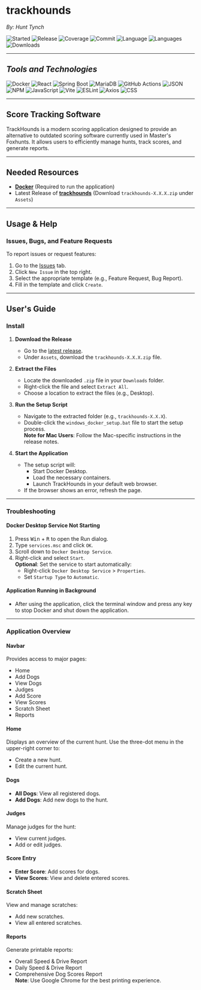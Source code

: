 # trackhounds

_By: Hunt Tynch_

![Started](https://img.shields.io/github/created-at/hctynch/trackhounds?label=Started%20in&color=0080ff)
![Release](https://img.shields.io/github/release-date/hctynch/trackhounds?display_date=published_at&style=flat&color=0080ff)
![Coverage](https://codecov.io/gh/hctynch/trackhounds/branch/main/graph/badge.svg)
![Commit](https://img.shields.io/github/last-commit/hctynch/trackhounds?style=flat&logo=git&logoColor=white&color=0080ff)
![Language](https://img.shields.io/github/languages/top/hctynch/trackhounds?style=flat&color=0080ff)
![Languages](https://img.shields.io/github/languages/count/hctynch/trackhounds?style=flat&color=0080ff)
![Downloads](https://img.shields.io/github/downloads/hctynch/trackhounds/total?color=0080ff)

---

## **_Tools and Technologies_**

![Docker](https://img.shields.io/badge/Docker-2496ED.svg?style=flat&logo=Docker&logoColor=white)
![React](https://img.shields.io/badge/React-61DAFB.svg?style=flat&logo=React&logoColor=black)
![Spring Boot](https://img.shields.io/badge/Spring%20Boot-6DB33F.svg?style=flat&logo=Spring-Boot&logoColor=white)
![MariaDB](https://img.shields.io/badge/MariaDB-003545.svg?style=flat&logo=MariaDB&logoColor=white)
![GitHub Actions](https://img.shields.io/badge/GitHub%20Actions-2088FF.svg?style=flat&logo=GitHub-Actions&logoColor=white)
![JSON](https://img.shields.io/badge/JSON-000000.svg?style=flat&logo=JSON&logoColor=white)
![NPM](https://img.shields.io/badge/npm-CB3837.svg?style=flat&logo=npm&logoColor=white)
![JavaScript](https://img.shields.io/badge/JavaScript-F7DF1E.svg?style=flat&logo=JavaScript&logoColor=black)
![Vite](https://img.shields.io/badge/Vite-646CFF.svg?style=flat&logo=Vite&logoColor=white)
![ESLint](https://img.shields.io/badge/ESLint-4B32C3.svg?style=flat&logo=ESLint&logoColor=white)
![Axios](https://img.shields.io/badge/Axios-5A29E4.svg?style=flat&logo=Axios&logoColor=white)
![CSS](https://img.shields.io/badge/CSS-663399.svg?style=flat&logo=CSS&logoColor=white)

---

## Score Tracking Software

TrackHounds is a modern scoring application designed to provide an alternative to outdated scoring software currently used in Master's Foxhunts. It allows users to efficiently manage hunts, track scores, and generate reports.

---

## Needed Resources

- [**Docker**](https://www.docker.com/get-started/) (Required to run the application)
- Latest Release of [**trackhounds**](https://github.com/hctynch/trackhounds/releases/latest) (Download `trackhounds-X.X.X.zip` under `Assets`)

---

## Usage & Help

### Issues, Bugs, and Feature Requests

To report issues or request features:

1. Go to the [Issues](https://github.com/hctynch/trackhounds/issues) tab.
2. Click `New Issue` in the top right.
3. Select the appropriate template (e.g., Feature Request, Bug Report).
4. Fill in the template and click `Create`.

---

## User's Guide

### Install

1. **Download the Release**

   - Go to the [latest release](https://github.com/hctynch/trackhounds/releases).
   - Under `Assets`, download the `trackhounds-X.X.X.zip` file.

2. **Extract the Files**

   - Locate the downloaded `.zip` file in your `Downloads` folder.
   - Right-click the file and select `Extract All`.
   - Choose a location to extract the files (e.g., Desktop).

3. **Run the Setup Script**

   - Navigate to the extracted folder (e.g., `trackhounds-X.X.X`).
   - Double-click the `windows_docker_setup.bat` file to start the setup process.  
     **Note for Mac Users**: Follow the Mac-specific instructions in the release notes.

4. **Start the Application**
   - The setup script will:
     - Start Docker Desktop.
     - Load the necessary containers.
     - Launch TrackHounds in your default web browser.
   - If the browser shows an error, refresh the page.

---

### Troubleshooting

#### Docker Desktop Service Not Starting

1. Press <kbd>Win</kbd> + <kbd>R</kbd> to open the Run dialog.
2. Type `services.msc` and click `OK`.
3. Scroll down to `Docker Desktop Service`.
4. Right-click and select `Start`.  
   **Optional**: Set the service to start automatically:
   - Right-click `Docker Desktop Service` > `Properties`.
   - Set `Startup Type` to `Automatic`.

#### Application Running in Background

- After using the application, click the terminal window and press any key to stop Docker and shut down the application.

---

### Application Overview

#### Navbar

Provides access to major pages:

- Home
- Add Dogs
- View Dogs
- Judges
- Add Score
- View Scores
- Scratch Sheet
- Reports

#### Home

Displays an overview of the current hunt. Use the three-dot menu in the upper-right corner to:

- Create a new hunt.
- Edit the current hunt.

#### Dogs

- **All Dogs**: View all registered dogs.
- **Add Dogs**: Add new dogs to the hunt.

#### Judges

Manage judges for the hunt:

- View current judges.
- Add or edit judges.

#### Score Entry

- **Enter Score**: Add scores for dogs.
- **View Scores**: View and delete entered scores.

#### Scratch Sheet

View and manage scratches:

- Add new scratches.
- View all entered scratches.

#### Reports

Generate printable reports:

- Overall Speed & Drive Report
- Daily Speed & Drive Report
- Comprehensive Dog Scores Report  
  **Note**: Use Google Chrome for the best printing experience.
